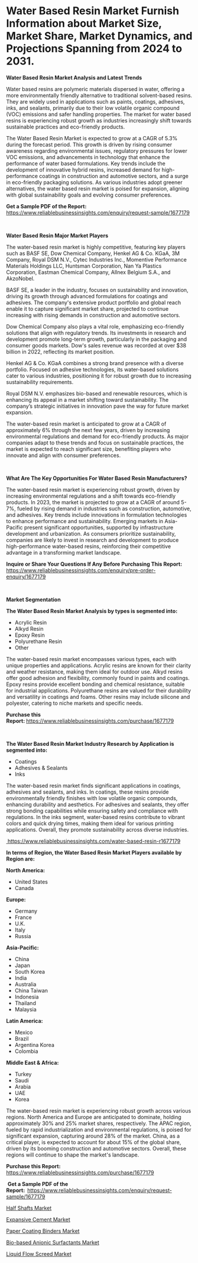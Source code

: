 <p><h1>Water Based Resin Market Furnish Information about Market Size, Market Share, Market Dynamics, and Projections Spanning from 2024 to 2031.</h1></p><p><strong>Water Based Resin Market Analysis and Latest Trends</strong></p>
<p><p>Water based resins are polymeric materials dispersed in water, offering a more environmentally friendly alternative to traditional solvent-based resins. They are widely used in applications such as paints, coatings, adhesives, inks, and sealants, primarily due to their low volatile organic compound (VOC) emissions and safer handling properties. The market for water based resins is experiencing robust growth as industries increasingly shift towards sustainable practices and eco-friendly products.</p><p>The Water Based Resin Market is expected to grow at a CAGR of 5.3% during the forecast period. This growth is driven by rising consumer awareness regarding environmental issues, regulatory pressures for lower VOC emissions, and advancements in technology that enhance the performance of water based formulations. Key trends include the development of innovative hybrid resins, increased demand for high-performance coatings in construction and automotive sectors, and a surge in eco-friendly packaging solutions. As various industries adopt greener alternatives, the water based resin market is poised for expansion, aligning with global sustainability goals and evolving consumer preferences.</p></p>
<p><strong>Get a Sample PDF of the Report:&nbsp;</strong> <a href="https://www.reliablebusinessinsights.com/enquiry/request-sample/1677179?utm_campaign=41&utm_medium=2&utm_source=Github&utm_content=ia&utm_term=11122024&utm_id=water-based-resin">https://www.reliablebusinessinsights.com/enquiry/request-sample/1677179</a></p>
<p>&nbsp;</p>
<p><strong>Water Based Resin Major Market Players</strong></p>
<p><p>The water-based resin market is highly competitive, featuring key players such as BASF SE, Dow Chemical Company, Henkel AG & Co. KGaA, 3M Company, Royal DSM N.V., Cytec Industries Inc., Momentive Performance Materials Holdings LLC, Huntsman Corporation, Nan Ya Plastics Corporation, Eastman Chemical Company, Allnex Belgium S.A., and AkzoNobel. </p><p>BASF SE, a leader in the industry, focuses on sustainability and innovation, driving its growth through advanced formulations for coatings and adhesives. The company's extensive product portfolio and global reach enable it to capture significant market share, projected to continue increasing with rising demands in construction and automotive sectors.</p><p>Dow Chemical Company also plays a vital role, emphasizing eco-friendly solutions that align with regulatory trends. Its investments in research and development promote long-term growth, particularly in the packaging and consumer goods markets. Dow's sales revenue was recorded at over $38 billion in 2022, reflecting its market position.</p><p>Henkel AG & Co. KGaA combines a strong brand presence with a diverse portfolio. Focused on adhesive technologies, its water-based solutions cater to various industries, positioning it for robust growth due to increasing sustainability requirements.</p><p>Royal DSM N.V. emphasizes bio-based and renewable resources, which is enhancing its appeal in a market shifting toward sustainability. The company’s strategic initiatives in innovation pave the way for future market expansion.</p><p>The water-based resin market is anticipated to grow at a CAGR of approximately 6% through the next few years, driven by increasing environmental regulations and demand for eco-friendly products. As major companies adapt to these trends and focus on sustainable practices, the market is expected to reach significant size, benefiting players who innovate and align with consumer preferences.</p></p>
<p>&nbsp;</p>
<p><strong>What Are The Key Opportunities For Water Based Resin Manufacturers?</strong></p>
<p><p>The water-based resin market is experiencing robust growth, driven by increasing environmental regulations and a shift towards eco-friendly products. In 2023, the market is projected to grow at a CAGR of around 5-7%, fueled by rising demand in industries such as construction, automotive, and adhesives. Key trends include innovations in formulation technologies to enhance performance and sustainability. Emerging markets in Asia-Pacific present significant opportunities, supported by infrastructure development and urbanization. As consumers prioritize sustainability, companies are likely to invest in research and development to produce high-performance water-based resins, reinforcing their competitive advantage in a transforming market landscape.</p></p>
<p><strong>Inquire or Share Your Questions If Any Before Purchasing This Report:</strong> <a href="https://www.reliablebusinessinsights.com/enquiry/pre-order-enquiry/1677179?utm_campaign=41&utm_medium=2&utm_source=Github&utm_content=ia&utm_term=11122024&utm_id=water-based-resin">https://www.reliablebusinessinsights.com/enquiry/pre-order-enquiry/1677179</a></p>
<p>&nbsp;</p>
<p><strong>Market Segmentation</strong></p>
<p><strong>The Water Based Resin Market Analysis by types is segmented into:</strong></p>
<p><ul><li>Acrylic Resin</li><li>Alkyd Resin</li><li>Epoxy Resin</li><li>Polyurethane Resin</li><li>Other</li></ul></p>
<p><p>The water-based resin market encompasses various types, each with unique properties and applications. Acrylic resins are known for their clarity and weather resistance, making them ideal for outdoor use. Alkyd resins offer good adhesion and flexibility, commonly found in paints and coatings. Epoxy resins provide excellent bonding and chemical resistance, suitable for industrial applications. Polyurethane resins are valued for their durability and versatility in coatings and foams. Other resins may include silicone and polyester, catering to niche markets and specific needs.</p></p>
<p><strong>Purchase this Report:&nbsp;</strong><a href="https://www.reliablebusinessinsights.com/purchase/1677179?utm_campaign=41&utm_medium=2&utm_source=Github&utm_content=ia&utm_term=11122024&utm_id=water-based-resin">https://www.reliablebusinessinsights.com/purchase/1677179</a></p>
<p>&nbsp;</p>
<p><strong>The Water Based Resin Market Industry Research by Application is segmented into:</strong></p>
<p><ul><li>Coatings</li><li>Adhesives & Sealants</li><li>Inks</li></ul></p>
<p><p>The water-based resin market finds significant applications in coatings, adhesives and sealants, and inks. In coatings, these resins provide environmentally friendly finishes with low volatile organic compounds, enhancing durability and aesthetics. For adhesives and sealants, they offer strong bonding capabilities while ensuring safety and compliance with regulations. In the inks segment, water-based resins contribute to vibrant colors and quick drying times, making them ideal for various printing applications. Overall, they promote sustainability across diverse industries.</p></p>
<p><a href="https://www.reliablebusinessinsights.com/water-based-resin-r1677179?utm_campaign=41&utm_medium=2&utm_source=Github&utm_content=ia&utm_term=11122024&utm_id=water-based-resin">&nbsp;https://www.reliablebusinessinsights.com/water-based-resin-r1677179</a></p>
<p><strong>In terms of Region, the Water Based Resin Market Players available by Region are:</strong></p>
<p>
    <p> <strong> North America: </strong>
        <ul>
            <li>United States</li>
            <li>Canada</li>
        </ul>
        </p> 
    <p> <strong> Europe: </strong>
        <ul>
            <li>Germany</li>
            <li>France</li>
            <li>U.K.</li>
            <li>Italy</li>
            <li>Russia</li>
        </ul>
        </p> 
    <p> <strong> Asia-Pacific: </strong>
        <ul>
            <li>China</li>
            <li>Japan</li>
            <li>South Korea</li>
            <li>India</li>
            <li>Australia</li>
            <li>China Taiwan</li>
            <li>Indonesia</li>
            <li>Thailand</li>
            <li>Malaysia</li>
        </ul>
        </p> 
    <p> <strong> Latin America: </strong>
        <ul>
            <li>Mexico</li>
            <li>Brazil</li>
            <li>Argentina Korea</li>
            <li>Colombia</li>
        </ul>
        </p> 
    <p> <strong> Middle East & Africa: </strong>
        <ul>
            <li>Turkey</li>
            <li>Saudi</li>
            <li>Arabia</li>
            <li>UAE</li>
            <li>Korea</li>
        </ul>
    </p>
    </p>
<p><p>The water-based resin market is experiencing robust growth across various regions. North America and Europe are anticipated to dominate, holding approximately 30% and 25% market shares, respectively. The APAC region, fueled by rapid industrialization and environmental regulations, is poised for significant expansion, capturing around 28% of the market. China, as a critical player, is expected to account for about 15% of the global share, driven by its booming construction and automotive sectors. Overall, these regions will continue to shape the market's landscape.</p></p>
<p><strong>Purchase this Report: </strong><a href="https://www.reliablebusinessinsights.com/purchase/1677179?utm_campaign=41&utm_medium=2&utm_source=Github&utm_content=ia&utm_term=11122024&utm_id=water-based-resin">https://www.reliablebusinessinsights.com/purchase/1677179</a></p>
<p>&nbsp;<strong>Get a Sample PDF of the Report:&nbsp;&nbsp;</strong><a href="https://www.reliablebusinessinsights.com/enquiry/request-sample/1677179?utm_campaign=41&utm_medium=2&utm_source=Github&utm_content=ia&utm_term=11122024&utm_id=water-based-resin">https://www.reliablebusinessinsights.com/enquiry/request-sample/1677179</a></p>
<p><strong></strong></p>
<p><p><a href="https://www.linkedin.com/pulse/thorough-analysis-half-shafts-market-itsindustrys-rnbce?utm_campaign=41&utm_medium=2&utm_source=Github&utm_content=ia&utm_term=11122024&utm_id=water-based-resin">Half Shafts Market</a></p><p><a href="https://www.linkedin.com/pulse/technological-insights-growth-trends-expansive-cement-market-slhle?utm_campaign=41&utm_medium=2&utm_source=Github&utm_content=ia&utm_term=11122024&utm_id=water-based-resin">Expansive Cement Market</a></p><p><a href="https://github.com/abbislposival/Market-Research-Report-List-1/blob/main/paper-coating-binders-market.md?utm_campaign=41&utm_medium=2&utm_source=Github&utm_content=ia&utm_term=11122024&utm_id=water-based-resin">Paper Coating Binders Market</a></p><p><a href="https://github.com/DixieGrimes/Market-Research-Report-List-1/blob/main/bio-based-anionic-surfactants-market.md?utm_campaign=41&utm_medium=2&utm_source=Github&utm_content=ia&utm_term=11122024&utm_id=water-based-resin">Bio-based Anionic Surfactants Market</a></p><p><a href="https://www.linkedin.com/pulse/liquid-flow-screed-market-analysis-2024-2031-trends-share-wnjae?utm_campaign=41&utm_medium=2&utm_source=Github&utm_content=ia&utm_term=11122024&utm_id=water-based-resin">Liquid Flow Screed Market</a></p></p>